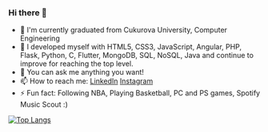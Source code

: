 ### Hi there 👋

- 🔭 I'm currently graduated from Cukurova University, Computer Engineering
- 🌱 I developed myself with HTML5, CSS3, JavaScript, Angular, PHP, Flask, Python, C, Flutter, MongoDB, SQL, NoSQL, Java and continue to improve for reaching the top level.
- 💬 You can ask me anything you want!
- 📫 How to reach me: [LinkedIn](https://www.linkedIn.com/in/mustafakemalceliks) [Instagram](https://www.instagram.com/musttkemal/)
- ⚡ Fun fact: Following NBA, Playing Basketball, PC and PS games, Spotify Music Scout :)

[![Top Langs](https://github-readme-stats.vercel.app/api/top-langs/?username=mkceliks&layout=compact)](https://github.com/anuraghazra/github-readme-stats)

